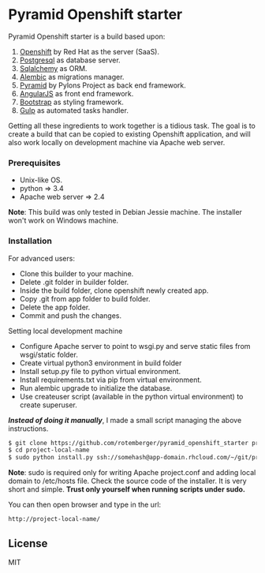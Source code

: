 # Pyramid Openshift starter
Pyramid Openshift starter is a build based upon:

1. [Openshift] by Red Hat as the server (SaaS).
2. [Postgresql] as database server.
3. [Sqlalchemy] as ORM.
4. [Alembic] as migrations manager.
5. [Pyramid] by Pylons Project as back end framework.
6. [AngularJS] as front end framework.
7. [Bootstrap] as styling framework.
8. [Gulp] as automated tasks handler.

Getting all these ingredients to work together is a tidious task.
The goal is to create a build that can be copied to existing Openshift application, and will also work locally on development machine via Apache web server.

### Prerequisites
* Unix-like OS.
* python => 3.4
* Apache web server => 2.4

**Note**: This build was only tested in Debian Jessie machine. The installer won't work on Windows machine.


### Installation
For advanced users:

* Clone this builder to your machine.
* Delete .git folder in builder folder.
* Inside the build folder, clone openshift newly created app.
* Copy .git from app folder to build folder.
* Delete the app folder.
* Commit and push the changes.

Setting local development machine
* Configure Apache server to point to wsgi.py and serve static files from wsgi/static folder.
* Create virtual python3 environment in build folder
* Install setup.py file to python virtual environment.
* Install requirements.txt via pip from virtual environment.
* Run alembic upgrade to initialize the database.
* Use createuser script (available in the python virtual environment) to create superuser.

***Instead of doing it manually***, I made a small script managing the above instructions.

```sh
$ git clone https://github.com/rotemberger/pyramid_openshift_starter project-local-name
$ cd project-local-name
$ sudo python install.py ssh://somehash@app-domain.rhcloud.com/~/git/project.git/
```
**Note**: sudo is required only for writing Apache project.conf and adding local domain to /etc/hosts file. Check the source code of the installer. It is very short and simple.
**Trust only yourself when running scripts under sudo.**

You can then open browser and type in the url:
```code
http://project-local-name/
```

License
----
MIT

[AngularJS]:http://angularjs.org
[Gulp]:http://gulpjs.com
[Openshift]:https://www.openshift.com
[Pyramid]:http://www.pylonsproject.org
[Postgresql]:http://www.postgresql.org
[Bootstrap]:http://getbootstrap.com/css
[Sqlalchemy]:http://www.sqlalchemy.org
[Alembic]:https://code.google.com/p/alembic/